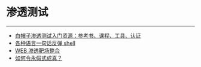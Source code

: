 # 渗透测试

------

- [白帽子渗透测试入门资源：参考书、课程、工具、认证](白帽子渗透测试入门资源.html)
- [各种语言一句话反弹 shell](各种语言一句话反弹shell.html)
- [WEB 渗透靶场整合](web渗透靶场整合.html)
- [如何令永假式成真？](如何令永假式成真.html)
